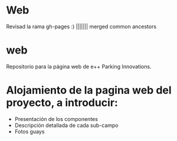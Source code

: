 
# Web
Revisad la rama gh-pages
:)
||||||| merged common ancestors
# web
Repositorio para la página web de e++ Parking Innovations.

# Alojamiento de la pagina web del proyecto, a introducir:
  - Presentación de los componentes
  - Descripción detallada de cada sub-campo
  - Fotos guays
